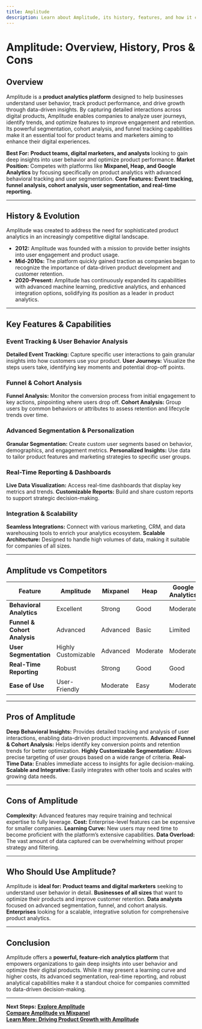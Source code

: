```yaml
---
title: Amplitude
description: Learn about Amplitude, its history, features, and how it compares to other product analytics platforms.
---
```


# **Amplitude: Overview, History, Pros & Cons**

## **Overview**  
Amplitude is a **product analytics platform** designed to help businesses understand user behavior, track product performance, and drive growth through data-driven insights. By capturing detailed interactions across digital products, Amplitude enables companies to analyze user journeys, identify trends, and optimize features to improve engagement and retention. Its powerful segmentation, cohort analysis, and funnel tracking capabilities make it an essential tool for product teams and marketers aiming to enhance their digital experiences.

 **Best For:** **Product teams, digital marketers, and analysts** looking to gain deep insights into user behavior and optimize product performance.
 **Market Position:** Competes with platforms like **Mixpanel, Heap, and Google Analytics** by focusing specifically on product analytics with advanced behavioral tracking and user segmentation.
 **Core Features:** **Event tracking, funnel analysis, cohort analysis, user segmentation, and real-time reporting.**

---

## **History & Evolution**  
Amplitude was created to address the need for sophisticated product analytics in an increasingly competitive digital landscape.

- **2012:** Amplitude was founded with a mission to provide better insights into user engagement and product usage.
- **Mid-2010s:** The platform quickly gained traction as companies began to recognize the importance of data-driven product development and customer retention.
- **2020-Present:** Amplitude has continuously expanded its capabilities with advanced machine learning, predictive analytics, and enhanced integration options, solidifying its position as a leader in product analytics.

---

## **Key Features & Capabilities**

### **Event Tracking & User Behavior Analysis**
 **Detailed Event Tracking:** Capture specific user interactions to gain granular insights into how customers use your product.
 **User Journeys:** Visualize the steps users take, identifying key moments and potential drop-off points.

### **Funnel & Cohort Analysis**
 **Funnel Analysis:** Monitor the conversion process from initial engagement to key actions, pinpointing where users drop off.
 **Cohort Analysis:** Group users by common behaviors or attributes to assess retention and lifecycle trends over time.

### **Advanced Segmentation & Personalization**
 **Granular Segmentation:** Create custom user segments based on behavior, demographics, and engagement metrics.
 **Personalized Insights:** Use data to tailor product features and marketing strategies to specific user groups.

### **Real-Time Reporting & Dashboards**
 **Live Data Visualization:** Access real-time dashboards that display key metrics and trends.
 **Customizable Reports:** Build and share custom reports to support strategic decision-making.

### **Integration & Scalability**
 **Seamless Integrations:** Connect with various marketing, CRM, and data warehousing tools to enrich your analytics ecosystem.
 **Scalable Architecture:** Designed to handle high volumes of data, making it suitable for companies of all sizes.

---

## **Amplitude vs Competitors**

| Feature                      | Amplitude         | Mixpanel          | Heap              | Google Analytics |
|------------------------------|-------------------|-------------------|-------------------|------------------|
| **Behavioral Analytics**     |  Excellent      |  Strong         |  Good           |  Moderate      |
| **Funnel & Cohort Analysis** |  Advanced       |  Advanced       |  Basic          |  Limited       |
| **User Segmentation**        |  Highly Customizable |  Advanced   |  Moderate       |  Moderate      |
| **Real-Time Reporting**      |  Robust         |  Strong         |  Good           |  Good         |
| **Ease of Use**              |  User-Friendly  |  Moderate       |  Easy           |  Moderate      |

---

## **Pros of Amplitude**
 **Deep Behavioral Insights:** Provides detailed tracking and analysis of user interactions, enabling data-driven product improvements.
 **Advanced Funnel & Cohort Analysis:** Helps identify key conversion points and retention trends for better optimization.
 **Highly Customizable Segmentation:** Allows precise targeting of user groups based on a wide range of criteria.
 **Real-Time Data:** Enables immediate access to insights for agile decision-making.
 **Scalable and Integrative:** Easily integrates with other tools and scales with growing data needs.

---

## **Cons of Amplitude**
 **Complexity:** Advanced features may require training and technical expertise to fully leverage.
 **Cost:** Enterprise-level features can be expensive for smaller companies.
 **Learning Curve:** New users may need time to become proficient with the platform’s extensive capabilities.
 **Data Overload:** The vast amount of data captured can be overwhelming without proper strategy and filtering.

---

## **Who Should Use Amplitude?**
Amplitude is **ideal for:**
 **Product teams and digital marketers** seeking to understand user behavior in detail.
 **Businesses of all sizes** that want to optimize their products and improve customer retention.
 **Data analysts** focused on advanced segmentation, funnel, and cohort analysis.
 **Enterprises** looking for a scalable, integrative solution for comprehensive product analytics.

---

## **Conclusion**
Amplitude offers a **powerful, feature-rich analytics platform** that empowers organizations to gain deep insights into user behavior and optimize their digital products. While it may present a learning curve and higher costs, its advanced segmentation, real-time reporting, and robust analytical capabilities make it a standout choice for companies committed to data-driven decision-making.

---

 **Next Steps:**
 **[Explore Amplitude](https://amplitude.com/)**  
 **[Compare Amplitude vs Mixpanel](#)**  
 **[Learn More: Driving Product Growth with Amplitude](#)**
